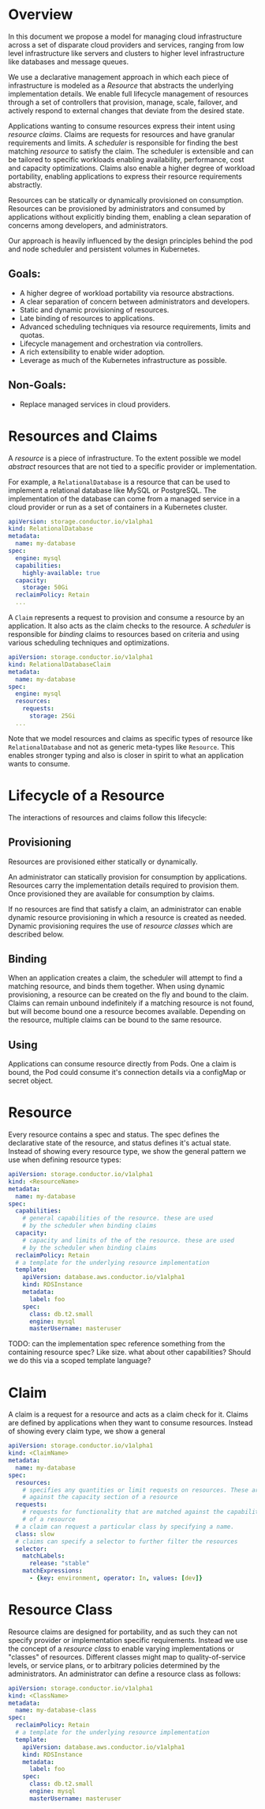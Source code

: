 # Overview

In this document we propose a model for managing cloud infrastructure across a set of disparate cloud providers and services, ranging from low level infrastructure like servers and clusters to higher level infrastructure like databases and message queues.

We use a declarative management approach in which each piece of infrastructure is modeled as a *Resource* that abstracts the underlying implementation details. We enable full lifecycle management of resources through a set of controllers that provision, manage, scale, failover, and actively respond to external changes that deviate from the desired state.

Applications wanting to consume resources express their intent using *resource claims*. Claims are requests for resources and have granular requirements and limits. A *scheduler* is responsible for finding the best matching *resource* to satisfy the claim. The scheduler is extensible and can be tailored to specific workloads enabling availability, performance, cost and capacity optimizations. Claims also enable a higher degree of workload portability, enabling applications to express their resource requirements abstractly.

Resources can be statically or dynamically provisioned on consumption. Resources can be provisioned by administrators and consumed by applications without explicitly binding them, enabling a clean separation of concerns among developers, and administrators.

Our approach is heavily influenced by the design principles behind the pod and node scheduler and persistent volumes in Kubernetes.

## Goals:
- A higher degree of workload portability via resource abstractions.
- A clear separation of concern between administrators and developers.
- Static and dynamic provisioning of resources.
- Late binding of resources to applications.
- Advanced scheduling techniques via resource requirements, limits and quotas.
- Lifecycle management and orchestration via controllers.
- A rich extensibility to enable wider adoption.
- Leverage as much of the Kubernetes infrastructure as possible.

## Non-Goals:
- Replace managed services in cloud providers.

# Resources and Claims

A *resource* is a piece of infrastructure. To the extent possible we model *abstract* resources that are not tied to a specific provider or implementation.

For example, a `RelationalDatabase` is a resource that can be used to implement a relational database like MySQL or PostgreSQL. The implementation of the database can come from a managed service in a cloud provider or run as a set of containers in a Kubernetes cluster.

```yaml
apiVersion: storage.conductor.io/v1alpha1
kind: RelationalDatabase
metadata:
  name: my-database
spec:
  engine: mysql
  capabilities:
    highly-available: true
  capacity:
    storage: 50Gi
  reclaimPolicy: Retain
  ...
```

A `Claim` represents a request to provision and consume a resource by an application. It also acts as the claim checks to the resource. A *scheduler* is responsible for *binding* claims to resources based on criteria and using various scheduling techniques and optimizations.

```yaml
apiVersion: storage.conductor.io/v1alpha1
kind: RelationalDatabaseClaim
metadata:
  name: my-database
spec:
  engine: mysql
  resources:
    requests:
      storage: 25Gi
  ...
```

Note that we model resources and claims as specific types of resource like `RelationalDatabase` and not as generic meta-types like `Resource`. This enables stronger typing and also is closer in spirit to what an application wants to consume.

# Lifecycle of a Resource

The interactions of resources and claims follow this lifecycle:

## Provisioning
Resources are provisioned either statically or dynamically.

An administrator can statically provision for consumption by applications. Resources carry the implementation details required to provision them. Once provisioned they are available for consumption by claims.

If no resources are find that satisfy a claim, an administrator can enable dynamic resource provisioning in which a resource is created as needed. Dynamic provisioning requires the use of *resource classes* which are described below.

## Binding

When an application creates a claim, the scheduler will attempt to find a matching resource, and binds them together. When using dynamic provisioning, a resource can be created on the fly and bound to the claim. Claims can remain unbound indefinitely if a matching resource is not found, but will become bound one a resource becomes available. Depending on the resource, multiple claims can be bound to the same resource.

## Using

Applications can consume resource directly from Pods. One a claim is bound, the Pod could consume it's connection details via a configMap or secret object.

# Resource

Every resource contains a spec and status. The spec defines the declarative state of the resource, and status defines it's actual state. Instead of showing every resource type, we show the general pattern we use when defining resource types:

```yaml
apiVersion: storage.conductor.io/v1alpha1
kind: <ResourceName>
metadata:
  name: my-database
spec:
  capabilities:
    # general capabilities of the resource. these are used 
    # by the scheduler when binding claims
  capacity:
    # capacity and limits of the of the resource. these are used 
    # by the scheduler when binding claims
  reclaimPolicy: Retain
  # a template for the underlying resource implementation
  template:
    apiVersion: database.aws.conductor.io/v1alpha1
    kind: RDSInstance
    metadata:
      label: foo
    spec:
      class: db.t2.small
      engine: mysql
      masterUsername: masteruser
```

TODO: can the implementation spec reference something from the containing resource spec? Like size. what about other capabilities? Should we do this via a scoped template language?

# Claim

A claim is a request for a resource and acts as a claim check for it. Claims are defined by applications when they want to consume resources. Instead of showing every claim type, we show a general

```yaml
apiVersion: storage.conductor.io/v1alpha1
kind: <ClaimName>
metadata:
  name: my-database
spec:
  resources:
    # specifies any quantities or limit requests on resources. These are matched
    # against the capacity section of a resource
  requests:
    # requests for functionality that are matched against the capabilities section
    # of a resource
  # a claim can request a particular class by specifying a name.
  class: slow
  # claims can specify a selector to further filter the resources
  selector:
    matchLabels:
      release: "stable"
    matchExpressions:
      - {key: environment, operator: In, values: [dev]}
```

# Resource Class

Resource claims are designed for portability, and as such they can not specify provider or implementation specific requirements. Instead we use the concept of a *resource class* to enable varying implementations or "classes" of resources. Different classes might map to quality-of-service levels, or service plans, or to arbitrary policies determined by the administrators. An administrator can define a resource class as follows:

```yaml
apiVersion: storage.conductor.io/v1alpha1
kind: <ClassName>
metadata:
  name: my-database-class
spec:
  reclaimPolicy: Retain
  # a template for the underlying resource implementation
  template:
    apiVersion: database.aws.conductor.io/v1alpha1
    kind: RDSInstance
    metadata:
      label: foo
    spec:
      class: db.t2.small
      engine: mysql
      masterUsername: masteruser
```

